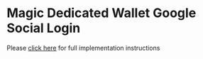 # Magic Dedicated Wallet Google Social Login

Please [click here](https://magic.link/docs/authentication/features/social-logins/social-providers/google) for full implementation instructions
